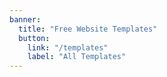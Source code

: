 ```yaml
---
banner:
  title: "Free Website Templates"
  button:
    link: "/templates"
    label: "All Templates"
---
```

